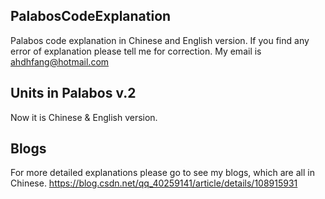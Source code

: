 ## PalabosCodeExplanation
Palabos code explanation in Chinese and English version.
If you find any error of explanation please tell me for correction.
My email is ahdhfang@hotmail.com

## Units in Palabos v.2
Now it is Chinese & English version.

## Blogs
For more detailed explanations please go to see my blogs, which are all in Chinese.
https://blog.csdn.net/qq_40259141/article/details/108915931
